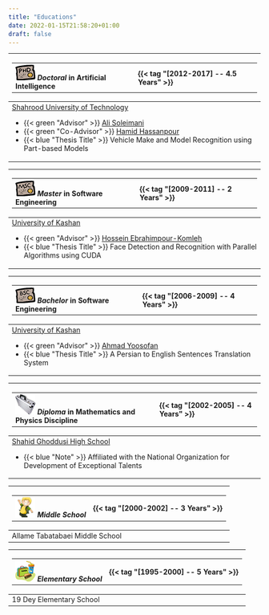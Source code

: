```yaml
---
title: "Educations"
date: 2022-01-15T21:58:20+01:00
draft: false
---
```


| <table class="nested_table" id="nested_table"><tr><th>![icon](/images/educations/phd.png) ***Doctoral*** in Artificial Intelligence</th><th id="right">{{< tag "[2012-2017] -- 4.5 Years" >}}</th></table> |
| :------ |
| [Shahrood University of Technology](https://shahroodut.ac.ir/en/)<ul><li>{{< green "Advisor" >}} [Ali Soleimani](https://ieeexplore.ieee.org/author/37679938800)</li><li>{{< green "Co-Advisor" >}} [Hamid Hassanpour](https://scholar.google.com/citations?user=RgIoUX0AAAAJ&hl=en)</li><li>{{< blue "Thesis Title" >}} Vehicle Make and Model Recognition using Part-based Models</li></ul>  |

| <table id="nested_table"><tr><th>![icon](/images/educations/msc.png) ***Master*** in Software Engineering</th><th id="right">{{< tag "[2009-2011] -- 2 Years" >}}</th></table> |
| :------ |
| [University of Kashan](https://kashanu.ac.ir/en)<ul><li>{{< green "Advisor" >}} [Hossein Ebrahimpour-Komleh](https://scholar.google.com/citations?user=7ahmLpgAAAAJ&hl=en)</li><li>{{< blue "Thesis Title" >}} Face Detection and Recognition with Parallel Algorithms using CUDA</li></ul>  |

| <table id="nested_table"><tr><th>![icon](/images/educations/bsc.png) ***Bachelor*** in Software Engineering</th><th id="right">{{< tag "[2006-2009] -- 4 Years" >}}</th></table> |
| :------ |
| [University of Kashan](https://kashanu.ac.ir/en)<ul><li>{{< green "Advisor" >}} [ Ahmad Yoosofan](https://yoosofan.github.io/en/)</li><li>{{< blue "Thesis Title" >}} A Persian to English Sentences Translation System</li></ul>  |

| <table id="nested_table"><tr><th>![icon](/images/educations/high.png) ***Diploma*** in Mathematics and Physics Discipline</th><th id="right">{{< tag "[2002-2005] -- 4 Years" >}}</th></table> |
| :------ |
| [Shahid Ghoddusi High School](http://qodoosi.ir/)<ul><li>{{< blue "Note" >}} Affiliated with the National Organization for Development of Exceptional Talents</li></ul>  |

| <table id="nested_table"><tr><th>![icon](/images/educations/middle.png) ***Middle School***</th><th id="right">{{< tag "[2000-2002] -- 3 Years" >}}</th></table> |
| :------ |
| Allame Tabatabaei Middle School |

| <table id="nested_table"><tr><th>![icon](/images/educations/elementary.png) ***Elementary School***</th><th id="right">{{< tag "[1995-2000] -- 5 Years" >}}</th></table> |
| :------ |
| 19 Dey Elementary School |
